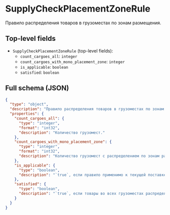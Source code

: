 # SupplyCheckPlacementZoneRule

Правило распределения товаров в грузоместах по зонам размещения.

## Top-level fields
- `SupplyCheckPlacementZoneRule` (top-level fields):
  - `count_cargoes_all`: `integer`
  - `count_cargoes_with_mono_placement_zone`: `integer`
  - `is_applicable`: `boolean`
  - `satisfied`: `boolean`

## Full schema (JSON)
```json
{
  "type": "object",
  "description": "Правило распределения товаров в грузоместах по зонам размещения.",
  "properties": {
    "count_cargoes_all": {
      "type": "integer",
      "format": "int32",
      "description": "Количество грузомест."
    },
    "count_cargoes_with_mono_placement_zone": {
      "type": "integer",
      "format": "int32",
      "description": "Количество грузомест с распределением по зонам размещения."
    },
    "is_applicable": {
      "type": "boolean",
      "description": "`true`, если правило применимо к текущей поставке.\n"
    },
    "satisfied": {
      "type": "boolean",
      "description": "`true`, если товары во всех грузоместах распределены по зонам размещения.\n"
    }
  }
}
```
